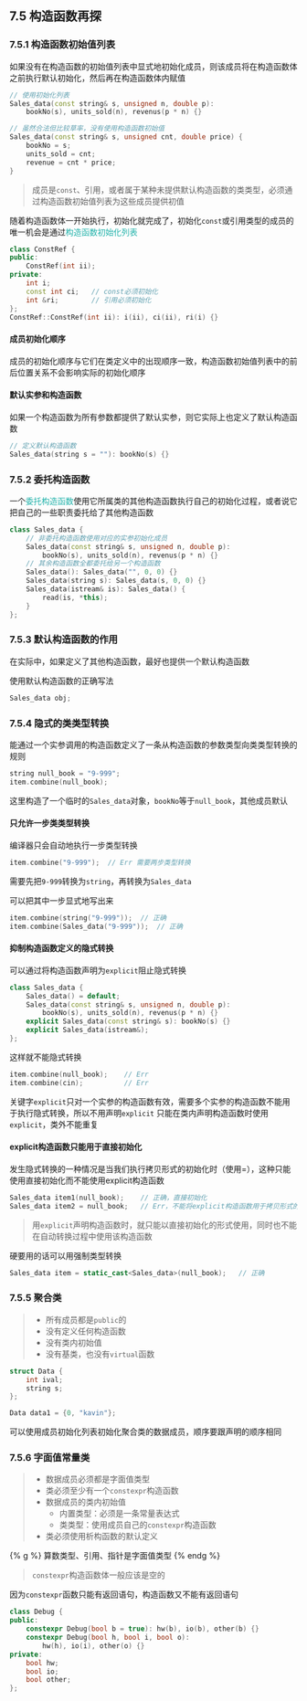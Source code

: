 ## 7.5 构造函数再探

### 7.5.1 构造函数初始值列表

如果没有在构造函数的初始值列表中显式地初始化成员，则该成员将在构造函数体之前执行默认初始化，然后再在构造函数体内赋值

```cpp
// 使用初始化列表
Sales_data(const string& s, unsigned n, double p): 
    bookNo(s), units_sold(n), revenus(p * n) {}

// 虽然合法但比较草率，没有使用构造函数初始值
Sales_data(const string& s, unsigned cnt, double price) {
    bookNo = s;
    units_sold = cnt;
    revenue = cnt * price;
}
```

>成员是`const`、引用，或者属于某种未提供默认构造函数的类类型，必须通过构造函数初始值列表为这些成员提供初值

随着构造函数体一开始执行，初始化就完成了，初始化`const`或引用类型的成员的唯一机会是通过<font color=LightSeaGreen>构造函数初始化列表</font>

```cpp
class ConstRef {
public: 
    ConstRef(int ii);
private:
    int i;
    const int ci;   // const必须初始化
    int &ri;        // 引用必须初始化
};
ConstRef::ConstRef(int ii): i(ii), ci(ii), ri(i) {}
```

#### 成员初始化顺序

成员的初始化顺序与它们在类定义中的出现顺序一致，构造函数初始值列表中的前后位置关系不会影响实际的初始化顺序

#### 默认实参和构造函数

如果一个构造函数为所有参数都提供了默认实参，则它实际上也定义了默认构造函数

```cpp
// 定义默认构造函数
Sales_data(string s = ""): bookNo(s) {}
```

### 7.5.2 委托构造函数

一个<font color=LightSeaGreen>委托构造函数</font>使用它所属类的其他构造函数执行自己的初始化过程，或者说它把自己的一些职责委托给了其他构造函数

```cpp
class Sales_data {
    // 非委托构造函数使用对应的实参初始化成员
    Sales_data(const string& s, unsigned n, double p): 
        bookNo(s), units_sold(n), revenus(p * n) {}
    // 其余构造函数全都委托给另一个构造函数
    Sales_data(): Sales_data("", 0, 0) {}
    Sales_data(string s): Sales_data(s, 0, 0) {}
    Sales_data(istream& is): Sales_data() {
        read(is, *this);
    }
};
```

### 7.5.3 默认构造函数的作用

在实际中，如果定义了其他构造函数，最好也提供一个默认构造函数

使用默认构造函数的正确写法

```cpp
Sales_data obj;
```

### 7.5.4 隐式的类类型转换

能通过一个实参调用的构造函数定义了一条从构造函数的参数类型向类类型转换的规则

```cpp
string null_book = "9-999";
item.combine(null_book);
```
这里构造了一个临时的`Sales_data`对象，`bookNo`等于`null_book`，其他成员默认

#### 只允许一步类类型转换

编译器只会自动地执行一步类型转换

```cpp
item.combine("9-999");  // Err 需要两步类型转换
```
需要先把`9-999`转换为`string`，再转换为`Sales_data`

可以把其中一步显式地写出来

```cpp
item.combine(string("9-999"));  // 正确
item.combine(Sales_data("9-999"));  // 正确
```

#### 抑制构造函数定义的隐式转换

可以通过将构造函数声明为`explicit`阻止隐式转换

```cpp
class Sales_data {
    Sales_data() = default;
    Sales_data(const string& s, unsigned n, double p): 
        bookNo(s), units_sold(n), revenus(p * n) {}
    explicit Sales_data(const string& s): bookNo(s) {}
    explicit Sales_data(istream&);
};
```

这样就不能隐式转换

```cpp
item.combine(null_book);    // Err
item.combine(cin);          // Err
```

关键字`explicit`只对一个实参的构造函数有效，需要多个实参的构造函数不能用于执行隐式转换，所以不用声明`explicit`
只能在类内声明构造函数时使用`explicit`，类外不能重复

#### explicit构造函数只能用于直接初始化

发生隐式转换的一种情况是当我们执行拷贝形式的初始化时（使用=），这种只能使用直接初始化而不能使用explicit构造函数

```cpp
Sales_data item1(null_book);    // 正确，直接初始化
Sales_data item2 = null_book;   // Err，不能将explicit构造函数用于拷贝形式的初始化过程
```

>用`explicit`声明构造函数时，就只能以直接初始化的形式使用，同时也不能在自动转换过程中使用该构造函数

硬要用的话可以用强制类型转换

```cpp
Sales_data item = static_cast<Sales_data>(null_book);   // 正确
```

### 7.5.5 聚合类

>+ 所有成员都是`public`的
>+ 没有定义任何构造函数
>+ 没有类内初始值
>+ 没有基类，也没有`virtual`函数

```cpp
struct Data {
    int ival;
    string s;
};

Data data1 = {0, "kavin"};
```
可以使用成员初始化列表初始化聚合类的数据成员，顺序要跟声明的顺序相同

### 7.5.6 字面值常量类

>+ 数据成员必须都是字面值类型
>+ 类必须至少有一个`constexpr`构造函数
>+ 数据成员的类内初始值
>   + 内置类型：必须是一条常量表达式
>   + 类类型：使用成员自己的`constexpr`构造函数
>+ 类必须使用析构函数的默认定义

{% g %}
算数类型、引用、指针是字面值类型
{% endg %}

>`constexpr`构造函数体一般应该是空的

因为`constexpr`函数只能有返回语句，构造函数又不能有返回语句

```cpp
class Debug {
public:
    constexpr Debug(bool b = true): hw(b), io(b), other(b) {}
    constexpr Debug(bool h, bool i, bool o):
        hw(h), io(i), other(o) {}
private:
    bool hw;
    bool io;
    bool other;
};
```

